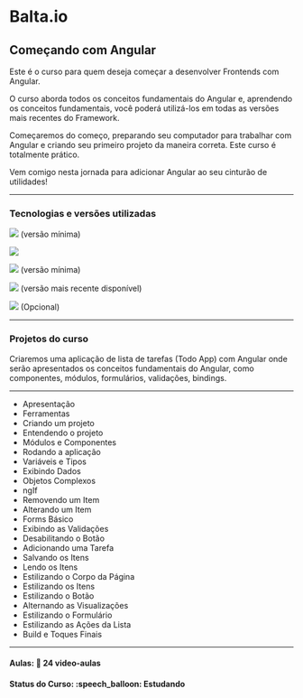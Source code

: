 <h1>Balta.io</h1>
<h2>Começando com Angular</h2>

<p>Este é o curso para quem deseja começar a desenvolver Frontends com Angular.</p>

<p>O curso aborda todos os conceitos fundamentais do Angular e, aprendendo os conceitos fundamentais, você poderá utilizá-los em todas as versões mais recentes do Framework.</p>

<p>Começaremos do começo, preparando seu computador para trabalhar com Angular e criando seu primeiro projeto da maneira correta. Este curso é totalmente prático.</p>

<p>Vem comigo nesta jornada para adicionar Angular ao seu cinturão de utilidades!</p>

<hr>

<h3>Tecnologias e versões utilizadas</h3>

<p>
  <img src="https://badgen.net/badge/node/11.5.0/green">
  (versão mínima)
</p>
<p>
  <img src="https://badgen.net/badge/npm/6.4.1/orange">
</p>
<p>
  <img src="https://badgen.net/badge/Angular/CLI%207.2.2/core">
  (versão mínima)
</p>
<p>
  <img src="https://badgen.net/badge/icon/visualstudio?icon=visualstudio&label">
  (versão mais recente disponível)
</p>
<p>
  <img src="https://badgen.net/badge/Terminal/Hyper/purple">
  (Opcional)
</p>


<hr>

<h3>Projetos do curso</h3>

<p>Criaremos uma aplicação de lista de tarefas (Todo App) com Angular onde serão apresentados os conceitos fundamentais do Angular, como componentes, módulos, formulários, validações, bindings.</p>

<hr>

 <ul>
   <li>Apresentação</li>
   <li>Ferramentas</li>
   <li>Criando um projeto</li>
   <li>Entendendo o projeto</li>
   <li>Módulos e Componentes</li>
   <li>Rodando a aplicação</li>
   <li>Variáveis e Tipos</li>
   <li>Exibindo Dados</li>
   <li>Objetos Complexos</li>
   <li>ngIf</li>
   <li>Removendo um Item</li>
   <li>Alterando um Item</li>
   <li>Forms Básico</li>
   <li>Exibindo as Validações</li>
   <li>Desabilitando o Botão</li>
   <li>Adicionando uma Tarefa</li>
   <li>Salvando os Itens</li>
   <li>Lendo os Itens</li>
   <li>Estilizando o Corpo da Página</li>
   <li>Estilizando os Itens</li>
   <li>Estilizando o Botão</li>
   <li>Alternando as Visualizações</li>
   <li>Estilizando o Formulário</li>
   <li>Estilizando as Ações da Lista</li>
   <li>Build e Toques Finais</li>
 </ul>

<hr>

<h4><b>Aulas:</b> 📼 24 video-aulas</h4>
<h4><b>Status do Curso:</b> :speech_balloon: Estudando</h4>
